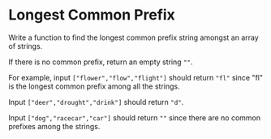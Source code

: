 # Longest Common Prefix

Write a function to find the longest common prefix string amongst an array of strings.

If there is no common prefix, return an empty string `""`.

For example, input `["flower","flow","flight"]` should return `"fl"` since "fl" is the longest common prefix among all the strings.

Input `["deer","drought","drink"]` should return `"d"`.

Input `["dog","racecar","car"]` should return `""` since there are no common prefixes among the strings.

